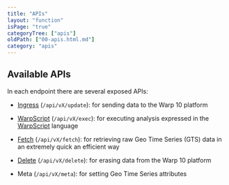 ```yaml
---
title: "APIs"
layout: "function"
isPage: "true"
categoryTree: ["apis"]
oldPath: ["00-apis.html.md"]
category: "apis"
---
```



## Available APIs

In each endpoint there are several exposed APIs:

* [Ingress](ingress)  (`/api/vX/update`): for sending data to the Warp 10 platform

* [WarpScript](warpscript) (`/api/vX/exec`): for executing analysis expressed in the [WarpScript](../warpscript/concepts) language

* [Fetch](fetch) (`/api/vX/fetch`): for retrieving raw Geo Time Series (GTS) data in an extremely quick an efficient way

* [Delete](delete) (`/api/vX/delete`): for erasing data from the Warp 10 platform

* Meta (`/api/vX/meta`): for setting Geo Time Series attributes
